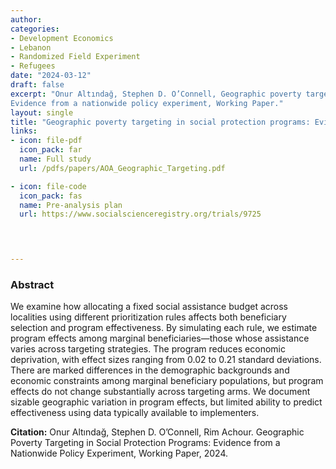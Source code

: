```yaml
---
author: 
categories:
- Development Economics
- Lebanon
- Randomized Field Experiment
- Refugees 
date: "2024-03-12"
draft: false
excerpt: "Onur Altındağ, Stephen D. O’Connell, Geographic poverty targeting in social protection programs: 
Evidence from a nationwide policy experiment, Working Paper."
layout: single
title: "Geographic poverty targeting in social protection programs: Evidence from a nationwide policy experiment"
links:
- icon: file-pdf
  icon_pack: far
  name: Full study  
  url: /pdfs/papers/AOA_Geographic_Targeting.pdf

- icon: file-code
  icon_pack: fas
  name: Pre-analysis plan   
  url: https://www.socialscienceregistry.org/trials/9725



  
---
```


### Abstract 

We examine how allocating a fixed social assistance budget across localities using different prioritization rules 
affects both beneficiary selection and program effectiveness. By simulating each rule, we estimate program effects among 
marginal beneficiaries—those whose assistance varies across targeting strategies. The program reduces economic deprivation, 
with effect sizes ranging from 0.02 to 0.21 standard deviations. There are marked differences in the demographic backgrounds and economic 
constraints among marginal beneficiary populations, but program effects do not change substantially across targeting arms. 
We document sizable geographic variation in program effects, but limited ability to predict effectiveness using data typically available to implementers.

**Citation:** Onur Altındağ, Stephen D. O’Connell, Rim Achour. 
Geographic Poverty Targeting in Social Protection Programs: Evidence from a Nationwide Policy Experiment, 
Working Paper, 2024. 




